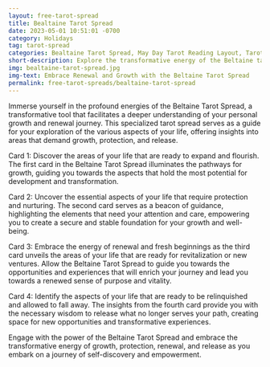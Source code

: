 ```yaml
---
layout: free-tarot-spread
title: Bealtaine Tarot Spread
date: 2023-05-01 10:51:01 -0700
category: Holidays
tag: tarot-spread
categories: Bealtaine Tarot Spread, May Day Tarot Reading Layout, Tarot Cards for Bealtaine, Celtic Fire Festival Tarot Spread, Celebrating Bealtaine with Tarot, Tarot for Fertility and Growth, Online Bealtaine Tarot Reading, Bealtaine Ritual with Tarot, Beltane Tarot Insights, Seasonal Tarot Divination
short-description: Explore the transformative energy of the Beltaine tarot spread, designed to guide you on a journey of growth, protection, renewal, and release. Uncover the areas of your life primed for expansion, protection, and fresh beginnings, as well as the aspects ready to be relinquished for your personal growth and renewal.
img: bealtaine-tarot-spread.jpg
img-text: Embrace Renewal and Growth with the Beltaine Tarot Spread
permalink: free-tarot-spreads/bealtaine-tarot-spread
---
```


Immerse yourself in the profound energies of the Beltaine Tarot Spread, a transformative tool that facilitates a deeper understanding of your personal growth and renewal journey. This specialized tarot spread serves as a guide for your exploration of the various aspects of your life, offering insights into areas that demand growth, protection, and release.

Card 1: Discover the areas of your life that are ready to expand and flourish. The first card in the Beltaine Tarot Spread illuminates the pathways for growth, guiding you towards the aspects that hold the most potential for development and transformation.

Card 2: Uncover the essential aspects of your life that require protection and nurturing. The second card serves as a beacon of guidance, highlighting the elements that need your attention and care, empowering you to create a secure and stable foundation for your growth and well-being.

Card 3: Embrace the energy of renewal and fresh beginnings as the third card unveils the areas of your life that are ready for revitalization or new ventures. Allow the Beltaine Tarot Spread to guide you towards the opportunities and experiences that will enrich your journey and lead you towards a renewed sense of purpose and vitality.

Card 4: Identify the aspects of your life that are ready to be relinquished and allowed to fall away. The insights from the fourth card provide you with the necessary wisdom to release what no longer serves your path, creating space for new opportunities and transformative experiences.

Engage with the power of the Beltaine Tarot Spread and embrace the transformative energy of growth, protection, renewal, and release as you embark on a journey of self-discovery and empowerment.